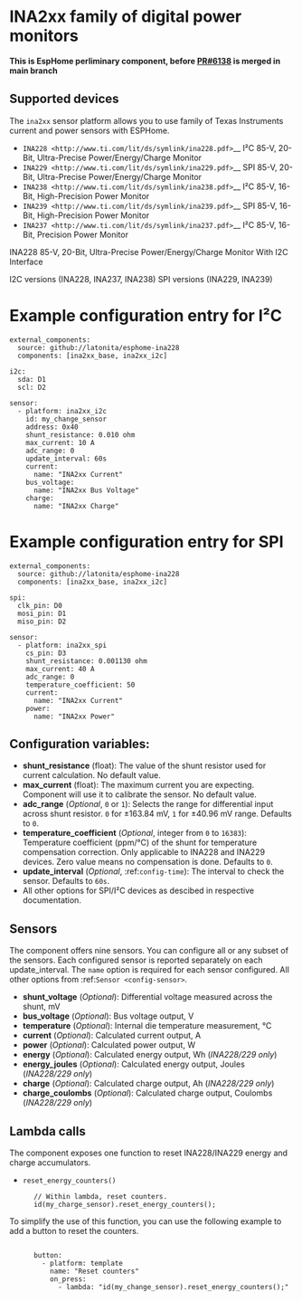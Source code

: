 INA2xx family of digital power monitors
=======================================

**This is EspHome perliminary component, before [PR#6138](https://github.com/esphome/esphome/pull/6138) is merged in main branch**

Supported devices
-----------------
The ``ina2xx`` sensor platform allows you to use family of Texas Instruments current and power 
sensors with ESPHome.

- `INA228 <http://www.ti.com/lit/ds/symlink/ina228.pdf>`__     I²C       85-V, 20-Bit, Ultra-Precise Power/Energy/Charge Monitor
- `INA229 <http://www.ti.com/lit/ds/symlink/ina229.pdf>`__     SPI       85-V, 20-Bit, Ultra-Precise Power/Energy/Charge Monitor
- `INA238 <http://www.ti.com/lit/ds/symlink/ina238.pdf>`__     I²C       85-V, 16-Bit, High-Precision Power Monitor
- `INA239 <http://www.ti.com/lit/ds/symlink/ina239.pdf>`__     SPI       85-V, 16-Bit, High-Precision Power Monitor
- `INA237 <http://www.ti.com/lit/ds/symlink/ina237.pdf>`__     I²C       85-V, 16-Bit, Precision Power Monitor

INA228 85-V, 20-Bit, Ultra-Precise Power/Energy/Charge Monitor With I2C Interface

I2C versions (INA228, INA237, INA238)
SPI versions (INA229, INA239)







# Example configuration entry for I²C
```
external_components:
  source: github://latonita/esphome-ina228
  components: [ina2xx_base, ina2xx_i2c]

i2c:
  sda: D1
  scl: D2
    
sensor:
  - platform: ina2xx_i2c
    id: my_change_sensor
    address: 0x40
    shunt_resistance: 0.010 ohm
    max_current: 10 A
    adc_range: 0
    update_interval: 60s
    current:
      name: "INA2xx Current"
    bus_voltage:
      name: "INA2xx Bus Voltage"
    charge:
      name: "INA2xx Charge"

```
# Example configuration entry for SPI
```
external_components:
  source: github://latonita/esphome-ina228
  components: [ina2xx_base, ina2xx_i2c]

spi:
  clk_pin: D0
  mosi_pin: D1
  miso_pin: D2
    
sensor:
  - platform: ina2xx_spi
    cs_pin: D3
    shunt_resistance: 0.001130 ohm
    max_current: 40 A
    adc_range: 0
    temperature_coefficient: 50
    current:
      name: "INA2xx Current"
    power:
      name: "INA2xx Power"
```

Configuration variables:
------------------------

- **shunt_resistance** (float): The value of the shunt resistor used for current calculation. No default value.
- **max_current** (float): The maximum current you are expecting. Component will use it to 
  calibrate the sensor. No default value.
- **adc_range** (*Optional*, ``0`` or ``1``): Selects the range for differential input across shunt
  resistor. ``0`` for ±163.84 mV, ``1`` for ±40.96 mV range. Defaults to ``0``.
- **temperature_coefficient** (*Optional*, integer from ``0`` to ``16383``): Temperature coefficient (ppm/°C) of the 
  shunt for temperature compensation correction. Only applicable to INA228 and INA229 devices. Zero value means 
  no compensation is done. Defaults to ``0``.
- **update_interval** (*Optional*, :ref:`config-time`): The interval to check the sensor. Defaults to ``60s``.
- All other options for SPI/I²C devices as descibed in respective documentation.


Sensors
-------
The component offers nine sensors. You can configure all or any subset of the sensors. Each configured sensor 
is reported  separately on each update_interval. The ``name`` option is required for each sensor configured. 
All other options from :ref:`Sensor <config-sensor>`.

- **shunt_voltage** (*Optional*): Differential voltage measured across the shunt, mV
- **bus_voltage** (*Optional*): Bus voltage output, V
- **temperature** (*Optional*): Internal die temperature measurement, °C
- **current** (*Optional*): Calculated current output, A
- **power** (*Optional*): Calculated power output, W
- **energy** (*Optional*): Calculated energy output, Wh (*INA228/229 only*)
- **energy_joules** (*Optional*): Calculated energy output, Joules (*INA228/229 only*)
- **charge** (*Optional*): Calculated charge output, Ah (*INA228/229 only*)
- **charge_coulombs** (*Optional*): Calculated charge output, Coulombs (*INA228/229 only*)

Lambda calls
------------

The component exposes one function to reset INA228/INA229 energy and charge accumulators.

- ``reset_energy_counters()``

```
      // Within lambda, reset counters.
      id(my_charge_sensor).reset_energy_counters();
```
To simplify the use of this function, you can use the following example to add a button to reset the counters.

```

      button:
        - platform: template
          name: "Reset counters"
          on_press:
            - lambda: "id(my_change_sensor).reset_energy_counters();"

```